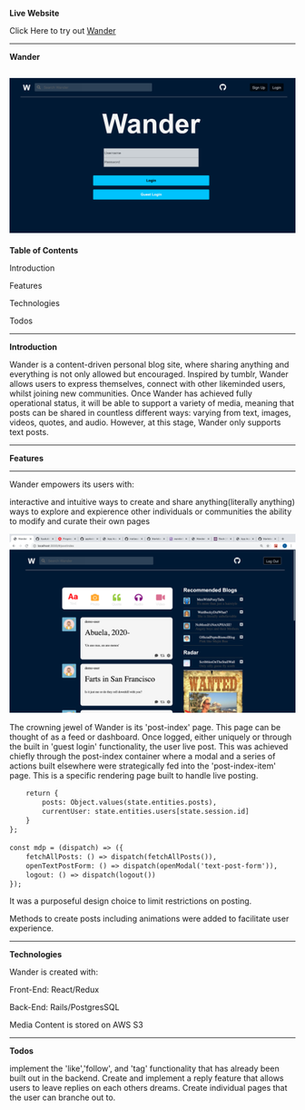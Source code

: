 **Live Website**

Click Here to try out [Wander](https://wanderboy.herokuapp.com/#/login)

---

**Wander**

![Alt text](app/assets/images/home.png "Optional Title")
---

**Table of Contents**

Introduction

Features

Technologies

Todos

---

**Introduction**

Wander is a content-driven personal blog site, where sharing anything and everything is not only allowed but encouraged. Inspired by tumblr, Wander allows users to express themselves, connect with other likeminded users, whilst joining new communities. Once Wander has achieved fully operational status, it will be able to support a variety of media, meaning that posts can  be shared in countless different ways: varying from text, images, videos, quotes, and audio. However, at this stage, Wander only supports text posts. 

---

**Features**

---
Wander empowers its users with:

interactive and intuitive ways to create and share anything(literally anything)
ways to explore and expierence other individuals or communities
the ability to modify and curate their own pages

![Alt text](app/assets/images/dash.png "Optional Title")

The crowning jewel of Wander is its 'post-index' page. This page can be thought of as a feed or dashboard. Once logged, either uniquely or through the built in 'guest login' functionality, the user live post. This was achieved chiefly through the post-index container where a modal and a series of actions built elsewhere were strategically fed into the 'post-index-item' page. This is a specific rendering page built to handle live posting. 


```const msp = (state) => {
    return {
        posts: Object.values(state.entities.posts),
        currentUser: state.entities.users[state.session.id]
    }
};

const mdp = (dispatch) => ({
    fetchAllPosts: () => dispatch(fetchAllPosts()),
    openTextPostForm: () => dispatch(openModal('text-post-form')),
    logout: () => dispatch(logout())
});
```

It was a purposeful design choice to limit restrictions on posting.

Methods to create posts including animations were added to facilitate user experience.



---
**Technologies**

Wander is created with:

Front-End: React/Redux

Back-End: Rails/PostgresSQL

Media Content is stored on AWS S3

---
**Todos**

implement the 'like','follow', and 'tag' functionality that has already been built out in the backend. 
Create and implement a reply feature that allows users to leave replies on each others dreams.
Create individual pages that the user can branche out to. 